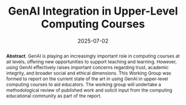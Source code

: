 ---
title: "GenAI Integration in Upper-Level Computing Courses"
authors: '<i>Dennis J Bouvier, Bruno Pereira Cipriano, Richard Glassey, Raymond Pettit, Emma Anderson, Anastasia Birillo, Ryan Dougherty, Orit Hazzan, Olga Petrovska, Nuno Pombo, Ebrahim Rahimi, Charanya Ramakrishnan, Alexander Steinmaurer, Shubbhi Taneja, Muhammad Usman, Annapurna Vadaparty, Govindha Ramaiah Yeluripati</i>'
status: "published"
collection: publications
permalink: /publications/2025-07-02-genAI-working-group
date: 2025-07-02
venue: "the proceedings of <b>ITiCSE'25</b>"
paperurl: 'https://doi.org/10.1145/3724389.3731276'
pdf: "https://nbirillo.github.io/files/iticse2025-working-group.pdf"
level: 'A'
counter_id: 'C19'
abstract: "<p><b>Abstract</b>. GenAI is playing an increasingly important role in computing courses at all levels, offering new opportunities to support teaching and learning. However, using GenAI effectively raises important concerns regarding trust, academic integrity, and broader social and ethical dimensions. This Working Group was formed to report on the current state of the art in using GenAI in upper-level computing courses to aid educators. The working group will undertake a methodological review of published work and solicit input from the computing educational community as part of the report.</p>"
---